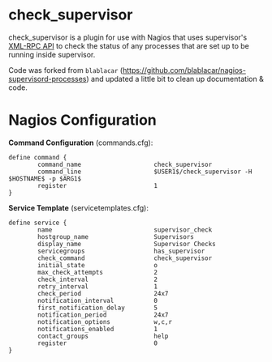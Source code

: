 
# check_supervisor

check_supervisor is a plugin for use with Nagios that uses supervisor's [XML-RPC API][1] to check
the status of any processes that are set up to be running inside supervisor.

Code was forked from `blablacar` (https://github.com/blablacar/nagios-supervisord-processes) and
updated a little bit to clean up documentation & code.

# Nagios Configuration
**Command Configuration** (commands.cfg):

    define command {
            command_name                    check_supervisor
            command_line                    $USER1$/check_supervisor -H $HOSTNAME$ -p $ARG1$
            register                        1
    }

**Service Template** (servicetemplates.cfg):

    define service {
            name                            supervisor_check
            hostgroup_name                  Supervisors
            display_name                    Supervisor Checks
            servicegroups                   has_supervisor
            check_command                   check_supervisor
            initial_state                   o
            max_check_attempts              2
            check_interval                  2
            retry_interval                  1
            check_period                    24x7
            notification_interval           0
            first_notification_delay        5
            notification_period             24x7
            notification_options            w,c,r
            notifications_enabled           1
            contact_groups                  help
            register                        0
    }

  [1]: http://supervisord.org/api.html
